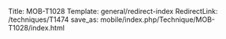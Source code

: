 Title: MOB-T1028
Template: general/redirect-index
RedirectLink: /techniques/T1474
save_as: mobile/index.php/Technique/MOB-T1028/index.html